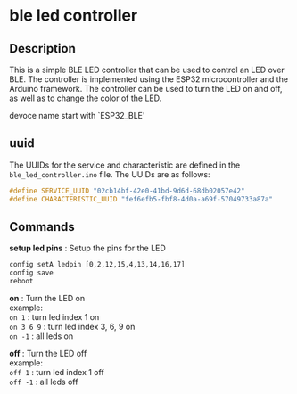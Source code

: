 # ble led controller

## Description
This is a simple BLE LED controller that can be used to control an LED over BLE. The controller is implemented using the ESP32 microcontroller and the Arduino framework. The controller can be used to turn the LED on and off, as well as to change the color of the LED.

devoce name start with `ESP32_BLE'  



## uuid

The UUIDs for the service and characteristic are defined in the `ble_led_controller.ino` file. The UUIDs are as follows:
```cpp
#define SERVICE_UUID "02cb14bf-42e0-41bd-9d6d-68db02057e42"
#define CHARACTERISTIC_UUID "fef6efb5-fbf8-4d0a-a69f-57049733a87a"
```

## Commands

**setup led pins** : Setup the pins for the LED  

```txt
config setA ledpin [0,2,12,15,4,13,14,16,17] 
config save
reboot
```

**on** : Turn the LED on   
example:    
`on 1` : turn led index 1 on  
`on 3 6 9` : turn led index 3, 6, 9 on  
`on -1` : all leds on  

**off** : Turn the LED off  
example:  
`off 1` : turn led index 1 off  
`off -1` : all leds off  


